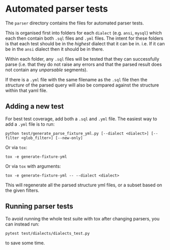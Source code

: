 # Automated parser tests

The `parser` directory contains the files for automated parser tests.

This is organised first into folders for each `dialect` (e.g. `ansi`, `mysql`)
which each then contain both `.sql` files and `.yml` files. The intent for these
folders is that each test should be in the _highest_ dialect that it can be in. i.e.
If it can be in the `ansi` dialect then it should be in there.

Within each folder, any `.sql` files will be tested that they can
successfully parse (i.e. that they do not raise any errors
and that the parsed result does not contain any _unparsable_ segments).

If there is a `.yml` file with the same filename as the `.sql` file
then the _structure_ of the parsed query will also be compared against the structure
within that yaml file.

## Adding a new test

For best test coverage, add both a `.sql` and `.yml` file. The easiest way to
add a `.yml` file is to run:

```
python test/generate_parse_fixture_yml.py [--dialect <dialect>] [--filter <glob_filter>] [--new-only]
```

Or via `tox`:

```
tox -e generate-fixture-yml
```

Or via `tox` with arguments:

```
tox -e generate-fixture-yml -- --dialect <dialect>
```

This will regenerate all the parsed structure yml files, or a subset based on the given filters.

## Running parser tests

To avoid running the whole test suite with tox after changing parsers, you can instead
run:

```
pytest test/dialects/dialects_test.py
```

to save some time.
